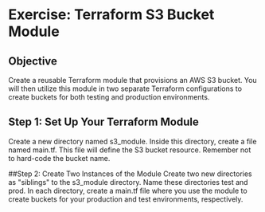
# Exercise: Terraform S3 Bucket Module
## Objective
Create a reusable Terraform module that provisions an AWS S3 bucket. You will then utilize this module in two separate Terraform configurations to create buckets for both testing and production environments.

## Step 1: Set Up Your Terraform Module
Create a new directory named s3_module. Inside this directory, create a file named main.tf. This file will define the S3 bucket resource. Remember not to hard-code the bucket name.

##Step 2: Create Two Instances of the Module
Create two new directories as "siblings" to the s3_module directory. Name these directories test and prod. In each directory, create a main.tf file where you use the module to create buckets for your production and test environments, respectively.
